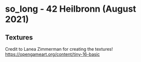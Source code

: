 # so_long - 42 Heilbronn (August 2021)

## Textures

Credit to Lanea Zimmerman for creating the textures! https://opengameart.org/content/tiny-16-basic
